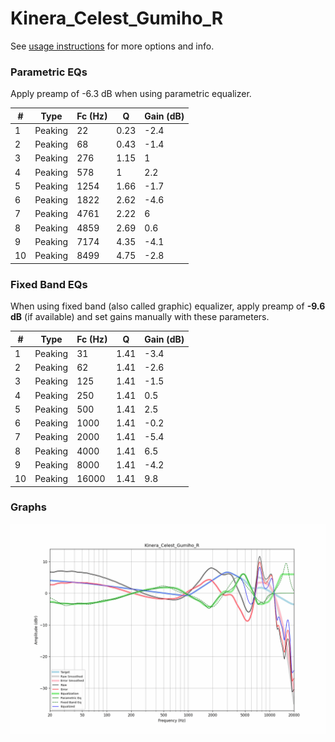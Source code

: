 # Kinera_Celest_Gumiho_R
See [usage instructions](https://github.com/jaakkopasanen/AutoEq#usage) for more options and info.

### Parametric EQs
Apply preamp of -6.3 dB when using parametric equalizer.

|   # | Type    |   Fc (Hz) |    Q |   Gain (dB) |
|-----|---------|-----------|------|-------------|
|   1 | Peaking |        22 | 0.23 |        -2.4 |
|   2 | Peaking |        68 | 0.43 |        -1.4 |
|   3 | Peaking |       276 | 1.15 |         1   |
|   4 | Peaking |       578 | 1    |         2.2 |
|   5 | Peaking |      1254 | 1.66 |        -1.7 |
|   6 | Peaking |      1822 | 2.62 |        -4.6 |
|   7 | Peaking |      4761 | 2.22 |         6   |
|   8 | Peaking |      4859 | 2.69 |         0.6 |
|   9 | Peaking |      7174 | 4.35 |        -4.1 |
|  10 | Peaking |      8499 | 4.75 |        -2.8 |

### Fixed Band EQs
When using fixed band (also called graphic) equalizer, apply preamp of **-9.6 dB** (if available) and set gains manually with these parameters.

|   # | Type    |   Fc (Hz) |    Q |   Gain (dB) |
|-----|---------|-----------|------|-------------|
|   1 | Peaking |        31 | 1.41 |        -3.4 |
|   2 | Peaking |        62 | 1.41 |        -2.6 |
|   3 | Peaking |       125 | 1.41 |        -1.5 |
|   4 | Peaking |       250 | 1.41 |         0.5 |
|   5 | Peaking |       500 | 1.41 |         2.5 |
|   6 | Peaking |      1000 | 1.41 |        -0.2 |
|   7 | Peaking |      2000 | 1.41 |        -5.4 |
|   8 | Peaking |      4000 | 1.41 |         6.5 |
|   9 | Peaking |      8000 | 1.41 |        -4.2 |
|  10 | Peaking |     16000 | 1.41 |         9.8 |

### Graphs
![](./Kinera_Celest_Gumiho_R.png)
